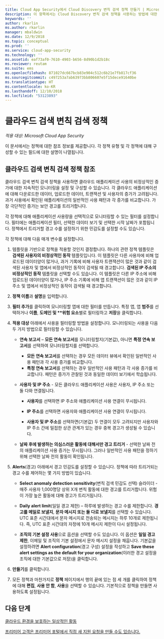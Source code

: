 ```yaml
---
title: Cloud App Security에서 Cloud Discovery 변칙 검색 정책 만들기 | Microsoft 문서
description: 이 항목에서는 Cloud Discovery 변칙 검색 정책을 사용하는 방법에 대한 정보를 제공합니다.
keywords: ''
author: rkarlin
ms.author: rkarlin
manager: mbaldwin
ms.date: 12/9/2018
ms.topic: conceptual
ms.prod: ''
ms.service: cloud-app-security
ms.technology: ''
ms.assetid: eaf73af0-7610-4903-b656-8d90b1d2b18c
ms.reviewer: reutam
ms.suite: ems
ms.openlocfilehash: 871027dc667bcb83e904c512c6b21e7fb817cf36
ms.sourcegitcommit: c497253a7ab63973bb806607e5f15dece91640be
ms.translationtype: HT
ms.contentlocale: ko-KR
ms.lasthandoff: 12/10/2018
ms.locfileid: "53123893"
---
```

# <a name="cloud-discovery-anomaly-detection-policy"></a>클라우드 검색 변칙 검색 정책

*적용 대상: Microsoft Cloud App Security*

이 문서에서는 정책에 대한 참조 정보를 제공합니다. 각 정책 유형 및 각 정책에 대해 구성할 수 있는 필드에 대한 설명이 나열됩니다.  
  
## <a name="cloud-discovery-anomaly-detection-policy-reference"></a>클라우드 검색 변칙 검색 정책 참조
  
클라우드 검색 변칙 검색 정책을 사용하면 클라우드 애플리케이션 사용의 비정상적인 증가에 대한 지속적인 모니터링을 설정 및 구성할 수 있습니다. 각 클라우드 애플리케이션에 대해 다운로드한 데이터, 업로드한 데이터, 트랜잭션 및 사용자의 증가가 고려됩니다. 과거 사용에서 확인된 애플리케이션의 일반적인 사용 패턴과 각 증가를 비교합니다. 가장 극단적인 증가는 보안 경고를 트리거합니다.  
 
각 정책에 대해 애플리케이션 사용량을 선택적으로 모니터링할 수 있는 필터를 설정합니다. 필터에는 애플리케이션 필터, 선택한 데이터 보기 및 선택한 시작 날짜가 포함됩니다. 정책에서 트리거할 경고 수를 설정하기 위한 민감도를 설정할 수도 있습니다.  

각 정책에 대해 다음 매개 변수를 설정합니다.

1. 템플릿을 기반으로 정책을 적용할 것인지 결정합니다. 하나의 관련 정책 템플릿은 **검색된 사용자의 비정상적인 동작** 템플릿입니다. 이 템플릿은 다른 사용자에 비해 업로드된 데이터양이 많거나, 과거 기록에 비해 사용자 트랜잭션이 많은 것과 같이 검색된 사용자 및 앱에서 비정상적인 동작이 검색될 때 경고합니다. **검색된 IP 주소의 비정상적인 동작** 템플릿을 선택할 수도 있습니다. 이 템플릿은 다른 IP 주소에 비해 업로드된 데이터양이 많거나, IP 주소 기록에 비해 앱 트랜잭션이 많은 것과 같이 IP 주소 및 앱에서 비정상적인 동작이 검색될 때 경고합니다. 
 
2. **정책 이름**과 **설명**을 입력합니다.  

3. <strong>필터 추가</strong>를 클릭하여 모니터링할 앱에 대한 필터를 만듭니다. 
   특정 앱, 앱 <strong>범주</strong>를 선택하거나 <strong>이름</strong>, <strong>도메인 및 **위험 요소</strong>별로 필터링하고 <strong>저장</strong>을 클릭합니다.

4. **적용 대상** 아래에서 사용을 필터링할 방법을 설정합니다. 모니터링되는 사용을 다음 두 가지 방법으로 필터링할 수 있습니다.  
  
    - **연속 보고서** – **모든 연속 보고서**를 모니터링할지(기본값), 아니면 **특정 연속 보고서**를 선택하여 모니터링할지를 선택합니다.  
  
        - **모든 연속 보고서**를 선택하는 경우 모든 데이터 뷰에서 확인된 일반적인 사용 패턴과 각 사용 증가를 비교합니다.  
        - **특정 연속 보고서**를 선택하는 경우 일반적인 사용 패턴과 각 사용 증가를 비교합니다. 패턴은 증가가 관찰된 것과 동일한 데이터 보기에서 학습됩니다.  
  
    - **사용자 및 IP 주소** - 모든 클라우드 애플리케이션 사용은 사용자, IP 주소 또는 둘 다와 연결됩니다.  
  
        - **사용자**를 선택하면 IP 주소와 애플리케이션 사용 연결이 무시됩니다.  
  
        - **IP 주소**를 선택하면 사용자와 애플리케이션 사용 연결이 무시됩니다.  
  
        - **사용자 및 IP 주소**를 선택하면(기본값) 두 연결이 모두 고려되지만 사용자와 IP 주소 간에 밀접한 상관 관계가 있는 경우 중복 경고가 생성될 수 있습니다.

    - **날짜 후에 발생하는 의심스러운 활동에 대해서만 경고 트리거** - 선택한 날짜 전의 애플리케이션 사용 증가는 무시됩니다. 그러나 일반적인 사용 패턴을 정하기 위해 선택한 날짜 전의 활동이 확인됩니다.  
  
5. **Alerts**(경고) 아래에서 경고 민감도를 설정할 수 있습니다. 정책에 따라 트리거되는 경고 수를 제어하는 몇 가지 방법이 있습니다.  
  
    - **Select anomaly detection sensitivity**(변칙 검색 민감도 선택) 슬라이더 - 매주 사용자 1,000명당 상위 X개 변칙 활동에 대한 경고를 트리거합니다. 위험이 가장 높은 활동에 대해 경고가 트리거됩니다.  
  
    - **Daily alert limit**(일일 경고 제한) – 하루에 발생하는 경고 수를 제한합니다. **경고를 메일로 보낼지**, **문자 메시지 또는 둘 다로 보낼지**를 선택할 수 있습니다. UTC 표준 시간대에서 문자 메시지로 전송되는 메시지는 하루 10개로 제한됩니다. 즉, UTC 표준 시간대의 자정에 10개 메시지 제한이 다시 설정됩니다.

    - **조직의 기본 설정 사용**으로 옵션을 선택할 수도 있습니다. 이 옵션은 **일일 경고 제한**, 이메일 및 조직의 기본 설정에서 문자 메시지 설정을 채웁니다. 기본값을 설정하려면 **Alert configuration**(경고 구성) 설정을 작성하고 **Save these alert settings as the default for your organization**(이러한 경고 설정을 조직에 대한 기본값으로 저장)을 클릭합니다.

6. **만들기**를 클릭합니다.

7. 모든 정책과 마찬가지로 **정책** 페이지에서 행의 끝에 있는 점 세 개를 클릭하여 정책에 대해 **편집**, **사용 안 함**, **사용**을 선택할 수 있습니다. 기본적으로 정책을 만들면 사용하도록 설정됩니다.

## <a name="next-steps"></a>다음 단계  
[클라우드 환경을 보호하는 일상적인 활동](daily-activities-to-protect-your-cloud-environment.md)   

[프리미어 고객은 프리미어 포털에서 직접 새 지원 요청을 만들 수도 있습니다.](https://premier.microsoft.com/)  
  
  